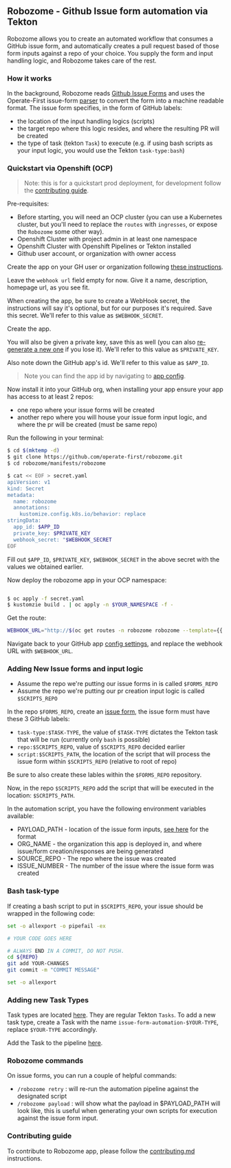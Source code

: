 ## Robozome - Github Issue form automation via Tekton

Robozome allows you to create an automated workflow that consumes a GitHub issue form, and automatically creates a
pull request based of those form inputs against a repo of your choice. You supply the form and input handling logic,
and Robozome takes care of the rest.

### How it works

In the background, Robozome reads [Github Issue Forms][1] and uses the Operate-First issue-form [parser][2] to convert
the form into a machine readable format. The issue form specifies, in the form of GitHub labels:
* the location of the input handling logics (scripts)
* the target repo where this logic resides, and where the resulting PR will be created
* the type of task (tekton `Task`) to execute (e.g. if using bash scripts as your input logic, you would use the
  Tekton `task-type:bash`)

### Quickstart via Openshift (OCP)

> Note: this is for a quickstart prod deployment, for development follow the [contributing guide](CONTRIBUTING.md).

Pre-requisites:
* Before starting, you will need an OCP cluster (you can use a Kubernetes cluster, but you'll need to replace the
`routes` with `ingresses`, or expose the `Robozome` some other way).
* Openshift Cluster with project admin in at least one namespace
* Openshift Cluster with Openshift Pipelines or Tekton installed
* Github user account, or organization with owner access

Create the app on your GH user or organization following [these instructions][3].

Leave the `webhook url` field empty for now. Give it a name, description, homepage url, as you see fit.

When creating the app, be sure to create a WebHook secret, the instructions will say it's optional, but for our purposes
it's required. Save this secret. We'll refer to this value as `$WEBHOOK_SECRET`.

Create the app.

You will also be given a private key, save this as well (you can also [re-generate a new one][4] if you lose it).
We'll refer to this value as `$PRIVATE_KEY`.

Also note down the GitHub app's id. We'll refer to this value as `$APP_ID`.
> Note you can find the app id by navigating to [app config][5].

Now install it into your GitHub org, when installing your app ensure your app has access to at least 2 repos:
* one repo where your issue forms will be created
* another repo where you will house your issue form input logic, and where the pr will be created (must be same repo)

Run the following in your terminal:

```bash
$ cd $(mktemp -d)
$ git clone https://github.com/operate-first/robozome.git
$ cd robozome/manifests/robozome

$ cat << EOF > secret.yaml
apiVersion: v1
kind: Secret
metadata:
  name: robozome
  annotations:
    kustomize.config.k8s.io/behavior: replace
stringData:
  app_id: $APP_ID
  private_key: $PRIVATE_KEY
  webhook_secret: "$WEBHOOK_SECRET
EOF
```
Fill out `$APP_ID`, `$PRIVATE_KEY`, `$WEBHOOK_SECRET` in the above secret with the values we obtained earlier.

Now deploy the robozome app in your OCP namespace:
```bash

$ oc apply -f secret.yaml
$ kustomzie build . | oc apply -n $YOUR_NAMESPACE -f -
```

Get the route:
```bash
WEBHOOK_URL="http://$(oc get routes -n robozome robozome --template={{.spec.host}})"
```

Navigate back to your GitHub app [config settings][5], and replace the webhook URL with `$WEBHOOK_URL`.

### Adding New Issue forms and input logic

* Assume the repo we're putting our issue forms in is called `$FORMS_REPO`
* Assume the repo we're putting our pr creation input logic is called `$SCRIPTS_REPO`

In the repo `$FORMS_REPO`, create an [issue form][1], the issue form must have these 3 GitHub labels:
* `task-type:$TASK-TYPE`, the value of `$TASK-TYPE` dictates the Tekton task that will be run (currently only `bash` is possible)
* `repo:$SCRIPTS_REPO`, value of `$SCRIPTS_REPO` decided earlier
* `script:$SCRIPTS_PATH`, the location of the script that will process the issue form within `$SCRIPTS_REPO` (relative to root of repo)

Be sure to also create these lables within the `$FORMS_REPO` repository.

Now, in the repo `$SCRIPTS_REPO` add the script that will be executed in the location: `$SCRIPTS_PATH`.

In the automation script, you have the following environment variables available:

* PAYLOAD_PATH - location of the issue form inputs, [see here][2] for the format
* ORG_NAME - the organization this app is deployed in, and where issue/form creation/responses are being generated
* SOURCE_REPO - The repo where the issue was created
* ISSUE_NUMBER - The number of the issue where the issue form was created

### Bash task-type
If creating a bash script to put in `$SCRIPTS_REPO`, your issue should be wrapped in the following code:

```bash
set -o allexport -o pipefail -ex

# YOUR CODE GOES HERE

# ALWAYS END IN A COMMIT, DO NOT PUSH.
cd ${REPO}
git add YOUR-CHANGES
git commit -m "COMMIT MESSAGE"

set -o allexport
```

### Adding new Task Types
Task types are located [here][6]. They are regular Tekton `Tasks`. To add a new task type, create a Task with the name
`issue-form-automation-$YOUR-TYPE`, replace `$YOUR-TYPE` accordingly.

Add the Task to the pipeline [here][7].

### Robozome commands

On issue forms, you can run a couple of helpful commands:

* `/robozome retry` : will re-run the automation pipeline against the designated script
* `/robozome payload` : will show what the payload in $PAYLOAD_PATH will look like, this is useful when generating your
  own scripts for execution against the issue form input.

### Contributing guide

To contribute to Robozome app, please follow the [contributing.md](CONTRIBUTING.md) instructions.

[1]: https://docs.github.com/en/communities/using-templates-to-encourage-useful-issues-and-pull-requests/syntax-for-issue-forms
[2]: https://github.com/operate-first/probot-extensions/tree/main/packages/probot-issue-form
[3]: https://docs.github.com/en/developers/apps/building-github-apps/creating-a-github-app
[4]: https://docs.github.com/en/developers/apps/building-github-apps/authenticating-with-github-apps
[5]: https://docs.github.com/en/developers/apps/managing-github-apps/modifying-a-github-app
[6]: https://github.com/operate-first/robozome/tree/main/manifests/robozome/tasks
[7]: https://github.com/operate-first/robozome/blob/main/manifests/robozome/pipelines/issue-form-pipeline.yaml
